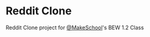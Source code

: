 # Reddit Clone
Reddit Clone project for [@MakeSchool](https://github.com/MakeSchool)'s BEW 1.2 Class
